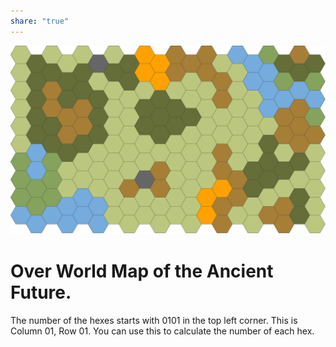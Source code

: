 ```yaml
---
share: "true"
---
```


![hex-map.svg](./hex-map.svg)

# Over World Map of the Ancient Future.

The number of the hexes starts with 0101 in the top left corner.
This is Column 01, Row 01. You can use this to calculate the number of each hex.
